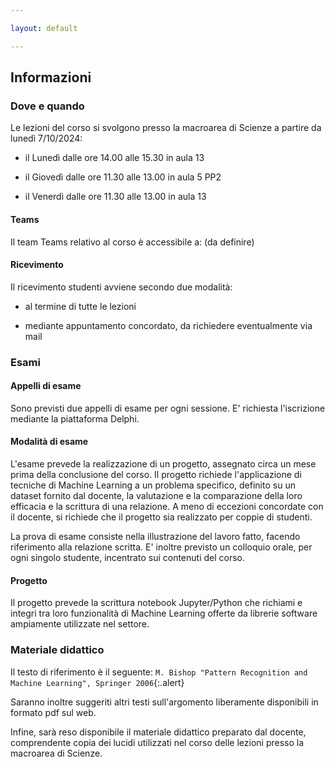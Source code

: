 ```yaml
---

layout: default

---
```

## Informazioni

### Dove e quando

Le lezioni del corso si svolgono presso la macroarea di Scienze a partire da lunedì 7/10/2024:

* il Lunedì dalle ore 14.00 alle 15.30 in aula 13

* il Giovedì dalle ore 11.30 alle 13.00 in aula 5 PP2

* il Venerdì dalle ore 11.30 alle 13.00 in aula 13

#### Teams

Il team Teams relativo al corso è accessibile a: (da definire)

#### Ricevimento

Il ricevimento studenti avviene secondo due modalità:

* al termine di tutte le lezioni

* mediante appuntamento concordato, da richiedere eventualmente via mail

### Esami

#### Appelli di esame

Sono previsti due appelli di esame per ogni sessione. E' richiesta l'iscrizione
mediante la piattaforma Delphi.

#### Modalità di esame

L'esame prevede la realizzazione di un progetto, assegnato circa un mese prima
della conclusione del corso. Il progetto richiede l'applicazione di tecniche di
Machine Learning a un problema specifico, definito su un dataset fornito dal
docente, la valutazione e la comparazione della loro efficacia e la scrittura di
una relazione. A meno di eccezioni concordate con il docente, si richiede che il
progetto sia realizzato per coppie di studenti.

La prova di esame consiste nella illustrazione del lavoro fatto, facendo
riferimento alla relazione scritta. E' inoltre previsto un colloquio orale, per
ogni singolo studente, incentrato sui contenuti del corso.

#### Progetto

Il progetto prevede la scrittura notebook Jupyter/Python che richiami e integri 
tra loro funzionalità di Machine Learning
offerte da librerie software ampiamente utilizzate nel settore.


### Materiale didattico

Il testo di riferimento è il seguente:
`M. Bishop "Pattern Recognition and Machine Learning", Springer 2006`{:.alert}

Saranno inoltre suggeriti altri testi sull'argomento liberamente disponibili in
formato pdf sul web.

Infine, sarà reso disponibile il materiale didattico preparato dal docente,
comprendente copia dei lucidi utilizzati nel corso delle lezioni presso la macroarea di Scienze.

 

 

 
